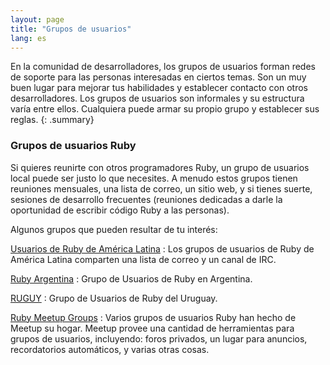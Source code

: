 ```yaml
---
layout: page
title: "Grupos de usuarios"
lang: es
---
```


En la comunidad de desarrolladores, los grupos de usuarios forman redes
de soporte para las personas interesadas en ciertos temas. Son un muy
buen lugar para mejorar tus habilidades y establecer contacto con otros
desarrolladores. Los grupos de usuarios son informales y su estructura
varía entre ellos. Cualquiera puede armar su propio grupo y establecer
sus reglas.
{: .summary}

### Grupos de usuarios Ruby

Si quieres reunirte con otros programadores Ruby, un grupo de usuarios
local puede ser justo lo que necesites. A menudo estos grupos tienen
reuniones mensuales, una lista de correo, un sitio web, y si tienes
suerte, sesiones de desarrollo frecuentes (reuniones dedicadas a darle
la oportunidad de escribir código Ruby a las personas).

Algunos grupos que pueden resultar de tu interés:

[Usuarios de Ruby de América Latina][1]
: Los grupos de usuarios de Ruby de América Latina comparten una lista
  de correo y un canal de IRC.

[Ruby Argentina][2]
: Grupo de Usuarios de Ruby en Argentina.

[RUGUY][3]
: Grupo de Usuarios de Ruby del Uruguay.

[Ruby Meetup Groups][meetup]
: Varios grupos de usuarios Ruby han hecho de Meetup su hogar. Meetup
  provee una cantidad de herramientas para grupos de usuarios,
  incluyendo: foros privados, un lugar para anuncios, recordatorios
  automáticos, y varias otras cosas.



[1]: http://rubysur.org/
[2]: http://ruby.com.ar/
[3]: http://ruguy.org/
[meetup]: https://ruby.meetup.com

